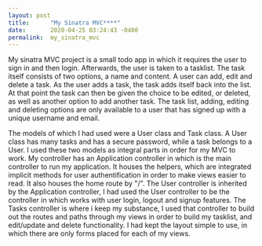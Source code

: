 ```yaml
---
layout: post
title:      "My Sinatra MVC****"
date:       2020-04-25 03:24:43 -0400
permalink:  my_sinatra_mvc
---
```



My sinatra MVC project is a small todo app in which it requires the user to sign in and then login. Afterwards, the user is taken to a tasklist. The task itself consists of two options, a name and content. A user can add, edit and delete a task. As the user adds a task, the task adds itself back into the list. At that point the task can then be given the choice to be edited, or deleted, as well as another option to add another task. The task list, adding, editing and deleting options are only available to a user that has signed up with a unique username and email.

The models of which I had used were a User class and Task class. A User class has many tasks and has a secure password, while a task belongs to a User. I used these two models as integral parts in order for my MVC to work. My controller has an Application controller in which is the main controller to run my application. It houses the helpers, which are integrated implicit methods for user authentification in order to make views easier to read. It also houses the home route by "/". The User controller is inherited by the Application controller, I had used the User controller to be the controller in which works with user login, logout and signup features. The Tasks controller is where i keep my substance, I used that controller to build out the routes and paths through my views in order to build my tasklist, and edit/update and delete functionality. I had kept the layout simple to use, in which there are only forms placed for each of my views. 
